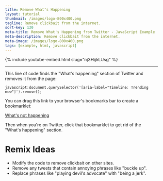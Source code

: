 ```yaml
---
title: Remove What's Happening
layout: tutorial
thumbnail: /images/logo-800x400.png
tagline: Remove clickbait from the internet.
sort-key: 130
meta-title: Remove What's Happening from Twitter - JavaScript Example
meta-description: Remove clickbait from the internet.
meta-image: /images/logo-800x400.png
tags: [example, html, javascript]
---
```


{% include youtube-embed.html slug="nj3Hij5LUsg" %}

---

This line of code finds the "What's happening" section of Twitter and removes it from the page:

```
javascript:document.querySelector('[aria-label="Timeline: Trending now"]').remove();
```

You can drag this link to your browser's bookmarks bar to create a bookmarklet:

<a href="javascript:document.querySelector('[aria-label=&quot;Timeline: Trending now&quot;]').remove();">
  What's not happening
</a>

Then when you're on Twitter, click that bookmarklet to get rid of the "What's happening" section.

# Remix Ideas

- Modify the code to remove clickbait on other sites.
- Remove any tweets that contain annoying phrases like "buckle up".
- Replace phrases like "playing devil's advocate" with "being a jerk".